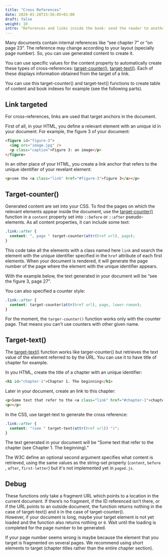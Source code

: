 ```yaml
---
title: "Cross References"
date: 2020-01-28T15:56:05+01:00
draft: false
weight: 10
intro: "References and links inside the book: send the reader to another page using hyperlinks"
---
```


Many documents contain internal references like “see chapter 7” or “on page 23”. The reference may change according to your layout (specially page number). So, you can use generated content to create it.

You can use specific values for the content property to automatically create these types of cross-references: [target-counter()](https://www.w3.org/TR/css-gcpm-3/#funcdef-target-counter), [target-text()](https://www.w3.org/TR/css-gcpm-3/#target-text-function). Each of these displays information obtained from the target of a link.

You can use this target-counter() and target-text() functions to create table of content and book indexes for example (see the following parts).

## Link targeted

For cross-references, links are used that target anchors in the document.

First of all, in your HTML, you define a relevant element with an unique id in your document. For example, the figure 3 of your document:

```html
<figure id="figure-3">
  <img src="image.jpg" />
  <p class="caption">Figure 3: an image</p>
</figure>
```

In an other place of your HTML, you create a link anchor that refers to the unique identifier of your revelant element:

```html
<p>see the <a class="link" href="#figure-3">figure 3</a></p>
```

## Target-counter()

Generated content are set into your CSS. To find the pages on which the relevant elements appear inside the document, use the [target-counter()](https://www.w3.org/TR/css-gcpm-3/#target-counter) function in a `content` property set into `::before` or `::after` pseudo-elements. As all content properties, it can include some text:

```css
.link::after {
  content: ", page " target-counter(attr(href url), page);
}
```

This code take all the elements with a class named here `link` and search the element with the unique identifier specified in the `href` attribute of each first elements. When your document is rendered, it will generate the page number of the page where the element with the unique identifier appears.

With the example below, the text generated in your document will be “see the figure 3, page 27”.

You can also specified a counter style:

```css
.link::after {
  content: target-counter(attr(href url), page, lower-roman);
}
```

For the moment, the `targer-counter()` function works only with the counter page. That means you can't use counters with other given name.

## Target-text()

The [target-text()](https://www.w3.org/TR/css-gcpm-3/#target-text) function works like targer-counter() but retrieves the text value of the element referred to by the URL. You can use it to have title of chapter for example.

In you HTML, create the title of a chapter with an unique identifier:

```html
<h1 id="chapter-1">Chapter 1. The beginning</h1>
```

Later in your document, create an link to this chapter:

```html
<p>Some text that refer to the <a class="link" href="#chapter-1">chapter</a>.</p>
<p></p>
```

In the CSS, use target-text to generate the cross reference:

```css
.link::after {
  content: "(see " target-text(attr(href url)) ")";
}
```

The text generated in your document will be “Some text that refer to the chapter (see Chapter 1. The beginning).”

The W3C define an optional second argument specifies what content is retrieved, using the same values as the string-set property (`content`, `before `, `after`, `first-letter`) but it's not implemented yet in `paged.js`.

## Debug

These functions only take a fragment URL which points to a location in the current document. If there’s no fragment, if the ID referenced isn’t there, or if the URL points to an outside document, the function returns nothing in the case of target-text() and `0` in the case of target-counter().  
However, if your document is long, maybe your target element is not yet loaded and the function also returns nothing or `0`. Wait until the loading is completed for the page number to be generated.

If your page number seems wrong is maybe because the element that you target is fragmented on several pages. We recommend using short elements to target (chapter titles rather than the entire chapter section).
